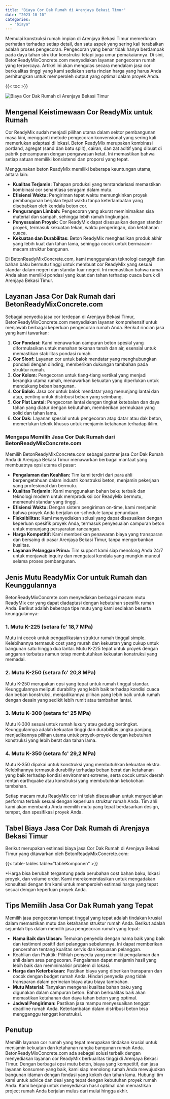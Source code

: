 ```yaml
---
title: "Biaya Cor Dak Rumah di Arenjaya Bekasi Timur"
date: "2023-10-10"
categories: 
  - "biaya"
---
```


Memulai konstruksi rumah impian di Arenjaya Bekasi Timur memerlukan perhatian terhadap setiap detail, dan satu aspek yang sering kali terabaikan adalah proses pengecoran. Pengecoran yang benar tidak hanya berdampak pada daya tahan struktur konstruksi tetapi juga umur pemakaiannya. Di sini, BetonReadyMixConcrete.com menyediakan layanan pengecoran rumah yang terpercaya. Artikel ini akan mengulas secara mendalam jasa cor berkualitas tinggi yang kami sediakan serta rincian harga yang harus Anda perhitungkan untuk memperoleh output yang optimal dalam proyek Anda.

{{< toc >}}

![Biaya Cor Dak Rumah di Arenjaya Bekasi Timur](https://betoncor8.github.io/cor/harga-beton-readymix-concrete%20(3).png)

## Mengenal Keistimewaan Cor ReadyMix untuk Rumah

Cor ReadyMix sudah menjadi pilihan utama dalam sektor pembangunan masa kini, mengganti metode pengecoran konvensional yang sering kali memerlukan adaptasi di lokasi. Beton ReadyMix merupakan kombinasi portland, agregat (sand dan batu split), cairan, dan zat aditif yang dibuat di pabrik pencampuran dengan pengawasan ketat. Ini memastikan bahwa setiap satuan memiliki konsistensi dan proporsi yang tepat.

Menggunakan beton ReadyMix memiliki beberapa keuntungan utama, antara lain:

- **Kualitas Terjamin:** Tahapan produksi yang terstandarisasi memastikan kombinasi cor senantiasa seragam dalam mutu.
- **Efisiensi Waktu:** Pengiriman tepat waktu memungkinkan proyek pembangunan berjalan tepat waktu tanpa keterlambatan yang disebabkan oleh kendala beton cor.
- **Pengurangan Limbah:** Pengecoran yang akurat meminimalkan sisa material dan sampah, sehingga lebih ramah lingkungan.
- **Penyesuaian Proyek:** Cor ReadyMix dapat disesuaikan dengan standar proyek, termasuk kekuatan tekan, waktu pengeringan, dan ketahanan cuaca.
- **Kekuatan dan Durabilitas:** Beton ReadyMix menghasilkan produk akhir yang lebih kuat dan tahan lama, sehingga cocok untuk bermacam-macam struktur bangunan.

Di BetonReadyMixConcrete.com, kami menggunakan teknologi canggih dan bahan baku bermutu tinggi untuk membuat cor ReadyMix yang sesuai standar dalam negeri dan standar luar negeri. Ini memastikan bahwa rumah Anda akan memiliki pondasi yang kuat dan tahan terhadap cuaca buruk di Arenjaya Bekasi Timur.

## Layanan Jasa Cor Dak Rumah dari BetonReadyMixConcrete.com

Sebagai penyedia jasa cor terdepan di Arenjaya Bekasi Timur, BetonReadyMixConcrete.com menyediakan layanan komprehensif untuk menjawab berbagai keperluan pengecoran rumah Anda. Berikut rincian jasa yang kami tawarkan:

1. **Cor Pondasi:** Kami menawarkan campuran beton spesial yang diformulasikan untuk menahan tekanan tanah dan air, esensial untuk memastikan stabilitas pondasi rumah.
2. **Cor Sloof:** Layanan cor untuk balok mendatar yang menghubungkan pondasi dengan dinding, memberikan dukungan tambahan pada struktur rumah.
3. **Cor Kolom:** Pengecoran untuk tiang-tiang vertikal yang menjadi kerangka utama rumah, menawarkan kekuatan yang diperlukan untuk mendukung beban bangunan.
4. **Cor Balok:** Jasa cor untuk balok mendatar yang menunjang lantai dan atap, penting untuk distribusi beban yang seimbang.
5. **Cor Plat Lantai:** Pengecoran lantai dengan tingkat ketebalan dan daya tahan yang diatur dengan kebutuhan, memberikan permukaan yang solid dan tahan lama.
6. **Cor Dak:** Layanan spesial untuk pengecoran atap datar atau dak beton, memerlukan teknik khusus untuk menjamin ketahanan terhadap iklim.

### Mengapa Memilih Jasa Cor Dak Rumah dari BetonReadyMixConcrete.com

Memilih BetonReadyMixConcrete.com sebagai partner jasa Cor Dak Rumah Anda di Arenjaya Bekasi Timur menawarkan berbagai manfaat yang membuatnya opsi utama di pasar:

- **Pengalaman dan Keahlian:** Tim kami terdiri dari para ahli berpengetahuan dalam industri konstruksi beton, menjamin pekerjaan yang profesional dan bermutu.
- **Kualitas Terjamin:** Kami menggunakan bahan baku terbaik dan teknologi modern untuk memproduksi cor ReadyMix bermutu, memenuhi standar yang tinggi.
- **Efisiensi Waktu:** Dengan sistem pengiriman on-time, kami menjamin bahwa proyek Anda berjalan on-schedule tanpa penundaan.
- **Fleksibilitas:** Kami menyediakan solusi yang dapat disesuaikan dengan keperluan spesifik proyek Anda, termasuk penyesuaian campuran beton untuk menunjang persyaratan rancangan.
- **Harga Kompetitif:** Kami memberikan penawaran biaya yang transparan dan bersaing di pasar Arenjaya Bekasi Timur, tanpa mengorbankan kualitas.
- **Layanan Pelanggan Prima:** Tim support kami siap menolong Anda 24/7 untuk menjawab inquiry dan mengatasi kendala yang mungkin muncul selama proses pembangunan.

## Jenis Mutu ReadyMix Cor untuk Rumah dan Keunggulannya

BetonReadyMixConcrete.com menyediakan berbagai macam mutu ReadyMix cor yang dapat diadaptasi dengan kebutuhan spesifik rumah Anda. Berikut adalah beberapa tipe mutu yang kami sediakan beserta keunggulannya:

### 1\. Mutu K-225 (setara fc' 18,7 MPa)

Mutu ini cocok untuk pengaplikasian struktur rumah tinggal simple. Kelebihannya termasuk cost yang murah dan kekuatan yang cukup untuk bangunan satu hingga dua lantai. Mutu K-225 tepat untuk proyek dengan anggaran terbatas namun tetap membutuhkan kekuatan konstruksi yang memadai.

### 2\. Mutu K-250 (setara fc' 20,8 MPa)

Mutu K-250 merupakan opsi yang tepat untuk rumah tinggal standar. Keunggulannya meliputi durability yang lebih baik terhadap kondisi cuaca dan beban konstruksi, menjadikannya pilihan yang lebih baik untuk rumah dengan desain yang sedikit lebih rumit atau tambahan lantai.

### 3\. Mutu K-300 (setara fc' 25 MPa)

Mutu K-300 sesuai untuk rumah luxury atau gedung bertingkat. Keunggulannya adalah kekuatan tinggi dan durabilitas jangka panjang, menjadikannya pilihan utama untuk proyek-proyek dengan kebutuhan konstruksi yang lebih berat dan tahan lama.

### 4\. Mutu K-350 (setara fc' 29,2 MPa)

Mutu K-350 dipakai untuk konstruksi yang membutuhkan kekuatan ekstra. Kelebihannya termasuk durability terhadap beban berat dan ketahanan yang baik terhadap kondisi environment extreme, serta cocok untuk daerah rentan earthquake atau konstruksi yang membutuhkan kekokohan tambahan.

Setiap macam mutu ReadyMix cor ini telah disesuaikan untuk menyediakan performa terbaik sesuai dengan keperluan struktur rumah Anda. Tim ahli kami akan membantu Anda memilih mutu yang tepat berdasarkan design, tempat, dan spesifikasi proyek Anda.

## Tabel Biaya Jasa Cor Dak Rumah di Arenjaya Bekasi Timur

Berikut merupakan estimasi biaya jasa Cor Dak Rumah di Arenjaya Bekasi Timur yang ditawarkan oleh BetonReadyMixConcrete.com:

{{< table-tables table="tableKomponen" >}}

\*Harga bisa berubah tergantung pada perubahan cost bahan baku, lokasi proyek, dan volume order. Kami merekomendasikan untuk mengadakan konsultasi dengan tim kami untuk memperoleh estimasi harga yang tepat sesuai dengan keperluan proyek Anda.

## Tips Memilih Jasa Cor Dak Rumah yang Tepat

Memilih jasa pengecoran tempat tinggal yang tepat adalah tindakan krusial dalam memastikan mutu dan ketahanan struktur rumah Anda. Berikut adalah sejumlah tips dalam memilih jasa pengecoran rumah yang tepat:

- **Nama Baik dan Ulasan:** Temukan penyedia dengan nama baik yang baik dan testimoni positif dari pelanggan sebelumnya. Ini dapat memberikan pencerahan tentang kualitas servis dan kepuasan pelanggan.
- Keahlian dan Praktik: Pilihlah penyedia yang memiliki pengalaman dan ahli dalam area pengecoran. Pengalaman dapat menjamin hasil yang lebih baik dan meminimalisir problem di lokasi.
- **Harga dan Keterbukaan:** Pastikan biaya yang diberikan transparan dan cocok dengan budget rumah Anda. Hindari penyedia yang tidak transparan dalam perincian biaya atau biaya tambahan.
- **Mutu Material:** Tanyakan mengenai kualitas bahan baku yang digunakan dalam campuran beton. Bahan berkualitas baik akan memastikan ketahanan dan daya tahan beton yang optimal.
- **Jadwal Pengiriman:** Pastikan jasa mampu menyesuaikan tenggat deadline rumah Anda. Keterlambatan dalam distribusi beton bisa mengganggu tenggat konstruksi.

## Penutup

Memilih layanan cor rumah yang tepat merupakan tindakan krusial untuk menjamin kekuatan dan ketahanan rangka bangunan rumah Anda. BetonReadyMixConcrete.com ada sebagai solusi terbaik dengan menyediakan layanan cor ReadyMix berkualitas tinggi di Arenjaya Bekasi Timur. Dengan berbagai opsi mutu beton, biaya yang kompetitif, dan jasa layanan konsumen yang baik, kami siap menolong rumah Anda mewujudkan bangunan idaman dengan fondasi yang kokoh dan tahan lama. Hubungi tim kami untuk advice dan deal yang tepat dengan kebutuhan proyek rumah Anda. Kami berjanji untuk menyediakan hasil optimal dan memastikan project rumah Anda berjalan mulus dari mulai hingga akhir.
